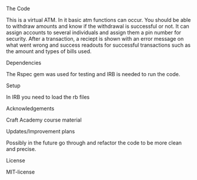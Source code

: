 The Code

This is a virtual ATM.
In it basic atm functions can occur.
You should be able to withdraw amounts and know if the withdrawal is successful or not. It can assign accounts to several individuals and assign them a pin number for security. After a transaction, a reciept is shown with an error message on what went wrong and success readouts for successful transactions such as the amount and types of bills used.


Dependencies

The Rspec gem was used for testing and IRB is needed to run the code.

Setup

In IRB you need to load the rb files

Acknowledgements

Craft Academy course material 

Updates/Improvement plans

Possibly in the future go through and refactor the code to be more clean and precise.

License

MIT-license
